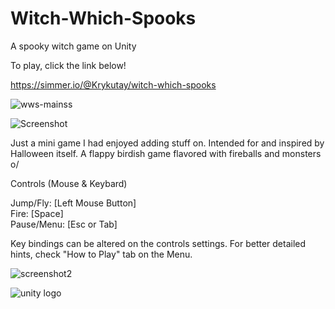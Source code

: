 # Witch-Which-Spooks
A spooky witch game on Unity

To play, click the link below!

https://simmer.io/@Krykutay/witch-which-spooks

![wws-mainss](https://user-images.githubusercontent.com/44427408/150218476-7c13002d-1342-4f59-8bb1-f75452e0c8b3.png)

![Screenshot](https://user-images.githubusercontent.com/44427408/141692654-8390d441-48e1-456c-abf3-83f14b3df1df.png)

Just a mini game I had enjoyed adding stuff on. Intended for and inspired by Halloween itself. A flappy birdish game flavored with fireballs and monsters o/

Controls (Mouse & Keybard)

Jump/Fly: [Left Mouse Button] <br/>
Fire: [Space]<br/>
Pause/Menu: [Esc or Tab]

Key bindings can be altered on the controls settings.
For better detailed hints, check "How to Play" tab on the Menu.

![screenshot2](https://user-images.githubusercontent.com/44427408/141692662-12340863-04e8-4596-91c4-304af5258d89.png)

![unity logo](https://user-images.githubusercontent.com/44427408/141692619-6d3b3148-0e20-42f7-901d-5a878551c87d.png)
